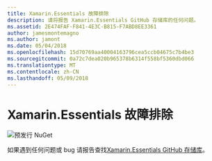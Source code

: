 ```yaml
---
title: Xamarin.Essentials 故障排除
description: 请将报告 Xamarin.Essentials GitHub 存储库的任何问题。
ms.assetid: 2E474FAF-F841-4E3C-B815-F7ABD8EE3361
author: jamesmontemagno
ms.author: jamont
ms.date: 05/04/2018
ms.openlocfilehash: 15d70769aa40004163796cea5ccb04675c7b4be3
ms.sourcegitcommit: 0a72c7dea020b965378b6314f558bf5360dbd066
ms.translationtype: MT
ms.contentlocale: zh-CN
ms.lasthandoff: 05/09/2018
---
```

# <a name="xamarinessentials-troubleshooting"></a>Xamarin.Essentials 故障排除

![预发行 NuGet](~/media/shared/pre-release.png)

如果遇到任何问题或 bug 请报告查找[Xamarin.Essentials GitHub 存储库](http://github.com/xamarin/Essentials)。
